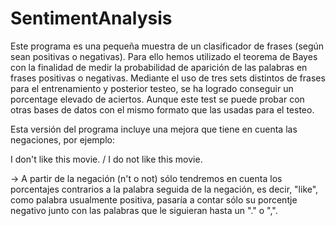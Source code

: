 # SentimentAnalysis

Este programa es una pequeña muestra de un clasificador de frases (según sean positivas o negativas). Para ello hemos utilizado el teorema de Bayes con la finalidad de medir la probabilidad de aparición de las palabras en frases positivas o negativas. 
Mediante el uso de tres sets distintos de frases para el entrenamiento y posterior testeo, se ha logrado conseguir un porcentage elevado de aciertos. Aunque este test se puede probar con otras bases de datos con el mismo formato que las usadas para el testeo.


Esta versión del programa incluye una mejora que tiene en cuenta las negaciones, por ejemplo: 

I don't like this movie. / I do not like this movie. 

-> A partir de la negación (n't o not) sólo tendremos en cuenta los porcentajes contrarios a la palabra
seguida de la negación, es decir, "like", como palabra usualmente positiva, pasaría a contar sólo su
porcentje negativo junto con las palabras que le siguieran hasta un "." o ",".
